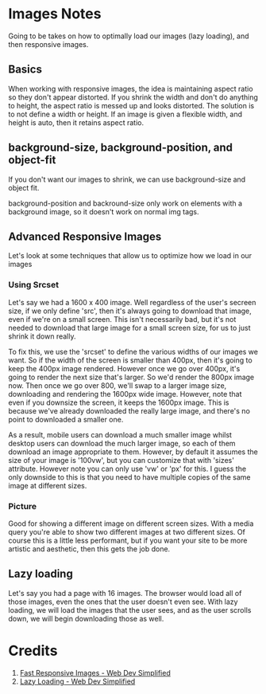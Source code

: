 # Images Notes
Going to be takes on how to optimally load our images (lazy loading), and then responsive images.

## Basics
When working with responsive images, the idea is maintaining aspect ratio so they don't appear distorted. If you shrink the width and don't do anything to height, the aspect ratio is messed up and looks distorted. The solution is to not define a width or height. If an image is given a flexible width, and height is auto, then it retains aspect ratio.

## background-size, background-position, and object-fit
If you don't want our images to shrink, we can use background-size and object fit.

background-position and backround-size only work on elements with a background image, so it doesn't work on normal img tags. 




## Advanced Responsive Images
Let's look at some techniques that allow us to optimize how we load in our images

### Using Srcset
Let's say we had a 1600 x 400 image. Well regardless of the user's secreen size, if we only define 'src', then it's always going to download that image, even if we're on a small screen. This isn't necessarily bad, but it's not needed to download that large image for a small screen size, for us to just shrink it down really.

To fix this, we use the 'srcset' to define the various widths of our images we want. So if the width of the screen is smaller than 400px, then it's going to keep the 400px image rendered. However once we go over 400px, it's going to render the next size that's larger. So we'd render the 800px image now. Then once we go over 800, we'll swap to a larger image size, downloading and rendering the 1600px wide image. However, note that even if you downsize the screen, it keeps the 1600px image. This is because we've already downloaded the really large image, and there's no point to downloaded a smaller one.

As a result, mobile users can download a much smaller image whilst desktop users can download the much larger image, so each of them download an image appropriate to them. However, by default it assumes the size of your image is '100vw', but you can customize that with 'sizes' attribute. However note you can only use 'vw' or 'px' for this. I guess the only downside to this is that you need to have multiple copies of the same image at different sizes.

### Picture 
Good for showing a different image on different screen sizes. With a media query you're able to show two different images at two different sizes. Of course this is a little less performant, but if you want your site to be more artistic and aesthetic, then this gets the job done.


## Lazy loading
Let's say you had a page with 16 images. The browser would load all of those images, even the ones that the user doesn't even see. With lazy loading, we will load the images that the user sees, and as the user scrolls down, we will begin downloading those as well.



# Credits
1. [Fast Responsive Images - Web Dev Simplified](https://www.youtube.com/watch?v=fp9eVtkQ4EA)
2. [Lazy Loading - Web Dev Simplified](https://www.youtube.com/watch?v=hJ7Rg1821Q0)